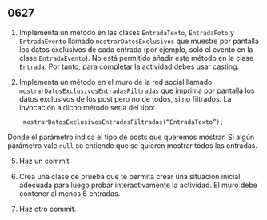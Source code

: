 ## 0627

1. Implementa un método en las clases `EntradaTexto`, `EntradaFoto` y `EntradaEvento` llamado `mostrarDatosExclusivos` que muestre por pantalla los datos exclusivos de cada entrada (por ejemplo, solo el evento en la clase `EntradaEvento`). No está permitido añadir este método en la clase `Entrada`. Por tanto, para completar la actividad debes usar casting.

2. Implementa un método en el muro de la red social llamado `mostrarDatosExclusivosEntradasFiltradas` que imprima por pantalla los datos exclusivos de los post pero no de todos, si no filtrados.  La invocación a dicho método sería del tipo:

        mostrarDatosExclusivosEntradasFiltradas(“EntradaTexto”);


Donde el parámetro indica el tipo de posts que queremos mostrar. Si algún parámetro vale `null` se entiende que se quieren mostrar todos las entradas.

5. Haz un commit.

5. Crea una clase de prueba que te permita crear una situación inicial adecuada para luego probar interactivamente la actividad. El muro debe contener al menos 6 entradas.

7. Haz otro commit.
